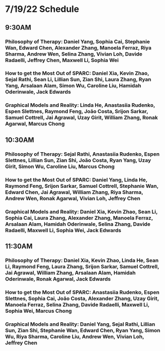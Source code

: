 # 7/19/22 Schedule

## 9:30AM
### Philosophy of Therapy: Daniel Yang, Sophia Cai, Stephanie Wan, Edward Chen, Alexander Zhang, Manoela Ferraz, Riya Sharma, Andrew Wen, Selina Zhang, Vivian Loh, Davide Radaelli, Jeffrey Chen, Maxwell Li, Sophia Wei
### How to get the Most Out of SPARC: Daniel Xia, Kevin Zhao, Sejal Rathi, Sean Li, Lillian Sun, Zian Shi, Laura Zhang, Ryan Yang, Arsalaan Alam, Simon Wu, Caroline Liu, Hamidah Oderinwale, Jack Edwards
### Graphical Models and Reality: Linda He, Anastasiia Rudenko, Espen Slettnes, Raymond Feng, João Costa, Srijon Sarkar, Samuel Cottrell, Jai Agrawal, Uzay Girit, William Zhang, Ronak Agarwal, Marcus Chong
## 10:30AM
### Philosophy of Therapy: Sejal Rathi, Anastasiia Rudenko, Espen Slettnes, Lillian Sun, Zian Shi, João Costa, Ryan Yang, Uzay Girit, Simon Wu, Caroline Liu, Marcus Chong
### How to get the Most Out of SPARC: Daniel Yang, Linda He, Raymond Feng, Srijon Sarkar, Samuel Cottrell, Stephanie Wan, Edward Chen, Jai Agrawal, William Zhang, Riya Sharma, Andrew Wen, Ronak Agarwal, Vivian Loh, Jeffrey Chen
### Graphical Models and Reality: Daniel Xia, Kevin Zhao, Sean Li, Sophia Cai, Laura Zhang, Alexander Zhang, Manoela Ferraz, Arsalaan Alam, Hamidah Oderinwale, Selina Zhang, Davide Radaelli, Maxwell Li, Sophia Wei, Jack Edwards
## 11:30AM
### Philosophy of Therapy: Daniel Xia, Kevin Zhao, Linda He, Sean Li, Raymond Feng, Laura Zhang, Srijon Sarkar, Samuel Cottrell, Jai Agrawal, William Zhang, Arsalaan Alam, Hamidah Oderinwale, Ronak Agarwal, Jack Edwards
### How to get the Most Out of SPARC: Anastasiia Rudenko, Espen Slettnes, Sophia Cai, João Costa, Alexander Zhang, Uzay Girit, Manoela Ferraz, Selina Zhang, Davide Radaelli, Maxwell Li, Sophia Wei, Marcus Chong
### Graphical Models and Reality: Daniel Yang, Sejal Rathi, Lillian Sun, Zian Shi, Stephanie Wan, Edward Chen, Ryan Yang, Simon Wu, Riya Sharma, Caroline Liu, Andrew Wen, Vivian Loh, Jeffrey Chen

